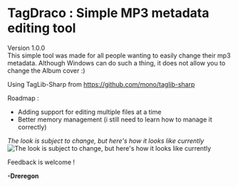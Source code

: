 # **TagDraco : Simple MP3 metadata editing tool**
Version 1.0.0\
This simple tool was made for all people wanting to easily change their mp3 metadata.
Although Windows can do such a thing, it does not allow you to change the Album cover :)

Using TagLib-Sharp from https://github.com/mono/taglib-sharp

Roadmap :

 - Adding support for editing multiple files at a time
 - Better memory management (i still need to learn how to manage it correctly)

*The look is subject to change, but here's how it looks like currently*
![The look is subject to change, but here's how it looks like currently
](https://github.com/Dreregon/Tag-Draco/blob/master/image.png)

Feedback is welcome !

**-Dreregon**
 
